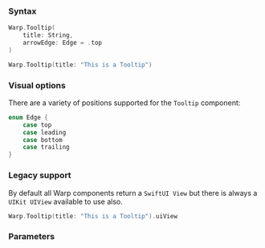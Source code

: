 

### Syntax

```swift example
Warp.Tooltip(
    title: String,
    arrowEdge: Edge = .top
)
```

```swift example
Warp.Tooltip(title: "This is a Tooltip")
```

### Visual options

There are a variety of positions supported for the `Tooltip` component:

```swift example
enum Edge {
    case top
    case leading
    case bottom
    case trailing
}
```

### Legacy support

By default all Warp components return a `SwiftUI View` but there is always a `UIKit UIView` available to use also.

```swift example
Warp.Tooltip(title: "This is a Tooltip").uiView
```

### Parameters

<api-table type=iOS component="Tooltip" />